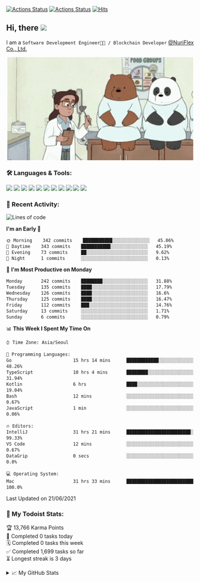 
[![Actions Status](https://github.com/ddok2/ddok2/workflows/Todoist%20Readme/badge.svg)](https://github.com/ddok2/ddok2/actions)
[![Actions Status](https://github.com/ddok2/ddok2/workflows/wakatime-stats/badge.svg)](https://github.com/ddok2/ddok2/actions)
[![Hits](https://hits.seeyoufarm.com/api/count/incr/badge.svg?url=https%3A%2F%2Fgithub.com%2Fddok2&count_bg=%23FF9595&title_bg=%23555555&icon=github.svg&icon_color=%23FFFFFF&title=hits&edge_flat=false)](https://hits.seeyoufarm.com)

<!-- ![visitors](https://visitor-badge.laobi.icu/badge?page_id=ddok2.ddok2) -->
## Hi, there <img src="https://raw.githubusercontent.com/MartinHeinz/MartinHeinz/master/wave.gif" width="25px">

I am a `Software Development Engineer🧑‍💻 / Blockchain Developer` [@NuriFlex Co., Ltd.](https://nuriflex.com)


<p align="center">
<img align="center" alt="GIF" src="img/debugging.gif" />
</p>


### 🛠 Languages & Tools:
<p>
    <img src="https://img.shields.io/badge/go-%2300ADD8.svg?&style=for-the-badge&logo=go&logoColor=white"/>
    <img src="https://img.shields.io/badge/node.js%20-%2343853D.svg?&style=for-the-badge&logo=node.js&logoColor=white"/>
    <img src="https://img.shields.io/badge/javascript%20-%23323330.svg?&style=for-the-badge&logo=javascript&logoColor=%23F7DF1E"/>
    <img src="https://img.shields.io/badge/typescript%20-%23007ACC.svg?&style=for-the-badge&logo=typescript&logoColor=white"/>
    <img src="https://img.shields.io/badge/python%20-%2314354C.svg?&style=for-the-badge&logo=python&logoColor=white"/>
    <img src="https://img.shields.io/badge/react%20-%2320232a.svg?&style=for-the-badge&logo=react&logoColor=%2361DAFB"/>
    <img src="https://img.shields.io/badge/AWS%20-%23FF9900.svg?&style=for-the-badge&logo=amazon-aws&logoColor=white"/>
    <img src="https://img.shields.io/badge/Google%20Cloud%20-%234285F4.svg?&style=for-the-badge&logo=google-cloud&logoColor=white"/>
    <img src="https://img.shields.io/badge/docker%20-%230db7ed.svg?&style=for-the-badge&logo=docker&logoColor=white"/>
    <img src="https://img.shields.io/badge/kubernetes%20-%23326ce5.svg?&style=for-the-badge&logo=kubernetes&logoColor=white"/>
    <img src="https://img.shields.io/badge/ansible%20-%231A1918.svg?&style=for-the-badge&logo=ansible&logoColor=white"/>
</p>

### 🌈 Recent Activity:
<!--START_SECTION:waka-->
![Lines of code](https://img.shields.io/badge/From%20Hello%20World%20I%27ve%20Written-692631%20lines%20of%20code-blue)

**I'm an Early 🐤** 

```text
🌞 Morning    342 commits    ███████████░░░░░░░░░░░░░░   45.06% 
🌆 Daytime    343 commits    ███████████░░░░░░░░░░░░░░   45.19% 
🌃 Evening    73 commits     ██░░░░░░░░░░░░░░░░░░░░░░░   9.62% 
🌙 Night      1 commits      ░░░░░░░░░░░░░░░░░░░░░░░░░   0.13%

```
📅 **I'm Most Productive on Monday** 

```text
Monday       242 commits    ████████░░░░░░░░░░░░░░░░░   31.88% 
Tuesday      135 commits    ████░░░░░░░░░░░░░░░░░░░░░   17.79% 
Wednesday    126 commits    ████░░░░░░░░░░░░░░░░░░░░░   16.6% 
Thursday     125 commits    ████░░░░░░░░░░░░░░░░░░░░░   16.47% 
Friday       112 commits    ███░░░░░░░░░░░░░░░░░░░░░░   14.76% 
Saturday     13 commits     ░░░░░░░░░░░░░░░░░░░░░░░░░   1.71% 
Sunday       6 commits      ░░░░░░░░░░░░░░░░░░░░░░░░░   0.79%

```


📊 **This Week I Spent My Time On** 

```text
⌚︎ Time Zone: Asia/Seoul

💬 Programming Languages: 
Go                       15 hrs 14 mins      ████████████░░░░░░░░░░░░░   48.26% 
TypeScript               10 hrs 4 mins       ████████░░░░░░░░░░░░░░░░░   31.94% 
Kotlin                   6 hrs               ████░░░░░░░░░░░░░░░░░░░░░   19.04% 
Bash                     12 mins             ░░░░░░░░░░░░░░░░░░░░░░░░░   0.67% 
JavaScript               1 min               ░░░░░░░░░░░░░░░░░░░░░░░░░   0.06%

🔥 Editors: 
IntelliJ                 31 hrs 21 mins      ████████████████████████░   99.33% 
VS Code                  12 mins             ░░░░░░░░░░░░░░░░░░░░░░░░░   0.67% 
DataGrip                 0 secs              ░░░░░░░░░░░░░░░░░░░░░░░░░   0.0%

💻 Operating System: 
Mac                      31 hrs 33 mins      █████████████████████████   100.0%

```


 Last Updated on 21/06/2021
<!--END_SECTION:waka-->

### 🚧 My Todoist Stats:
<!-- TODO-IST:START -->
🏆  13,766 Karma Points           
🌸  Completed 0 tasks today           
🗓  Completed 0 tasks this week           
✅  Completed 1,699 tasks so far           
⏳  Longest streak is 3 days
<!-- TODO-IST:END -->

<details>
<summary>📈 My GitHub Stats</summary>
<p align="center"> <img src="https://github-readme-stats.vercel.app/api?username=ddok2&show_icons=true" alt="ddok2" />
</details>
